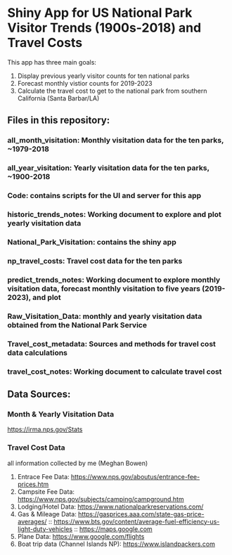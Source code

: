 # Shiny App for US National Park Visitor Trends (1900s-2018) and Travel Costs

This app has three main goals:

1. Display previous yearly visitor counts for ten national parks
2. Forecast monthly vistior counts for 2019-2023
3. Calculate the travel cost to get to the national park from southern California (Santa Barbar/LA)

## Files in this repository:

### all_month_visitation: Monthly visitation data for the ten parks, ~1979-2018
### all_year_visitation: Yearly visitation data for the ten parks, ~1900-2018
### Code: contains scripts for the UI and server for this app
### historic_trends_notes: Working document to explore and plot yearly visitation data
### National_Park_Visitation: contains the shiny app
### np_travel_costs: Travel cost data for the ten parks
### predict_trends_notes: Working document to explore monthly visitation data, forecast monthly visitation to five years (2019-2023), and plot
### Raw_Visitation_Data: monthly and yearly visitation data obtained from the National Park Service
### Travel_cost_metadata: Sources and methods for travel cost data calculations
### travel_cost_notes: Working document to calculate travel cost



## Data Sources:

### Month & Yearly Visitation Data
https://irma.nps.gov/Stats

### Travel Cost Data
all information collected by me (Meghan Bowen)

1. Entrace Fee Data: https://www.nps.gov/aboutus/entrance-fee-prices.htm
2. Campsite Fee Data: https://www.nps.gov/subjects/camping/campground.htm
3. Lodging/Hotel Data: https://www.nationalparkreservations.com/
4. Gas & Mileage Data: https://gasprices.aaa.com/state-gas-price-averages/ :: https://www.bts.gov/content/average-fuel-efficiency-us-light-duty-vehicles :: https://maps.google.com
5. Plane Data: https://www.google.com/flights
6. Boat trip data (Channel Islands NP): https://www.islandpackers.com

